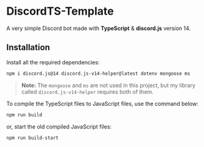 # DiscordTS-Template
A very simple Discord bot made with **TypeScript** & **discord.js** version 14.

## Installation
Install all the required dependencies:

```sh
npm i discord.js@14 discord.js-v14-helper@latest dotenv mongoose ms
```

> **Note:** The `mongoose` and `ms` are not used in this project, but my library called `discord.js-v14-helper` requires both of them.

To compile the TypeScript files to JavaScript files, use the command below:

```sh
npm run build
```

or, start the old compiled JavaScript files:

```sh
npm run build-start
```
